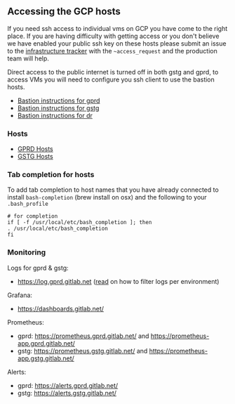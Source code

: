 ## Accessing the GCP hosts

If you need ssh access to individual vms on GCP you have come to the right
place. If you are having difficulty with getting access or you don't believe we
have enabled your public ssh key on these hosts please submit an issue to the
[infrastructure tracker](https://gitlab.com/gitlab-com/infrastructure) with the
`~access_request` and the production team will help.

Direct access to the public internet is turned off in both gstg and gprd, to
access VMs you will need to configure you ssh client to use the bastion hosts.

* [Bastion instructions for gprd](../bastions/gprd-bastions.md)
* [Bastion instructions for gstg](../bastions/gstg-bastions.md)
* [Bastion instructions for dr](../bastions/dr-bastions.md)

### Hosts

* [GPRD Hosts](https://dashboards.gitlab.net/d/fasrTtKik/hosts?panelId=2&orgId=1&tab=time%20range&var-environment=gprd&var-prometheus=prometheus-01-inf-gprd)
* [GSTG Hosts](https://dashboards.gitlab.net/d/fasrTtKik/hosts?panelId=2&orgId=1&tab=time%20range&var-environment=gstg&var-prometheus=prometheus-01-inf-gstg)

### Tab completion for hosts

To add tab completion to host names that you have already connected to install
`bash-completion` (brew install on osx) and the following to your
`.bash_profile`

```
# for completion
if [ -f /usr/local/etc/bash_completion ]; then
. /usr/local/etc/bash_completion
fi
```

### Monitoring

Logs for gprd & gstg:

- https://log.gprd.gitlab.net ([read](logging.md) on how to filter logs per environment)

Grafana:

- https://dashboards.gitlab.net/

Prometheus:

- gprd: https://prometheus.gprd.gitlab.net/ and https://prometheus-app.gprd.gitlab.net/
- gstg: https://prometheus.gstg.gitlab.net/ and https://prometheus-app.gstg.gitlab.net/

Alerts:

- gprd: https://alerts.gprd.gitlab.net/
- gstg: https://alerts.gstg.gitlab.net/

